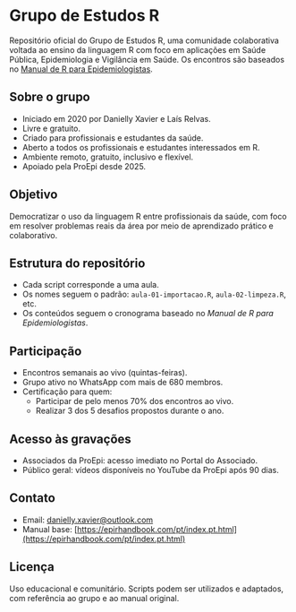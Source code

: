 # Grupo de Estudos R

Repositório oficial do Grupo de Estudos R, uma comunidade colaborativa voltada ao ensino da linguagem R com foco em aplicações em Saúde Pública, Epidemiologia e Vigilância em Saúde. Os encontros são baseados no [Manual de R para Epidemiologistas](https://epirhandbook.com/pt/index.pt.html).

## Sobre o grupo

- Iniciado em 2020 por Danielly Xavier e Laís Relvas.
- Livre e gratuito. 
- Criado para profissionais e estudantes da saúde.
- Aberto a todos os profissionais e estudantes interessados em R.
- Ambiente remoto, gratuito, inclusivo e flexível.
- Apoiado pela ProEpi desde 2025.

## Objetivo

Democratizar o uso da linguagem R entre profissionais da saúde, com foco em resolver problemas reais da área por meio de aprendizado prático e colaborativo.

## Estrutura do repositório

- Cada script corresponde a uma aula.
- Os nomes seguem o padrão: `aula-01-importacao.R`, `aula-02-limpeza.R`, etc.
- Os conteúdos seguem o cronograma baseado no *Manual de R para Epidemiologistas*.

## Participação

- Encontros semanais ao vivo (quintas-feiras).
- Grupo ativo no WhatsApp com mais de 680 membros.
- Certificação para quem:
  - Participar de pelo menos 70% dos encontros ao vivo.
  - Realizar 3 dos 5 desafios propostos durante o ano.

## Acesso às gravações

- Associados da ProEpi: acesso imediato no Portal do Associado.
- Público geral: vídeos disponíveis no YouTube da ProEpi após 90 dias.

## Contato

- Email: danielly.xavier@outlook.com
- Manual base: [https://epirhandbook.com/pt/index.pt.html](https://epirhandbook.com/pt/index.pt.html)

## Licença

Uso educacional e comunitário. Scripts podem ser utilizados e adaptados, com referência ao grupo e ao manual original.

